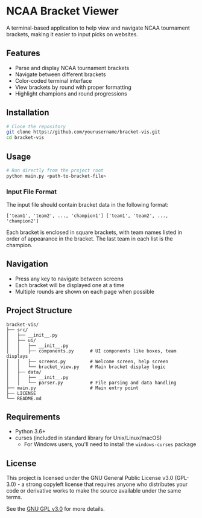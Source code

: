 # NCAA Bracket Viewer

A terminal-based application to help view and navigate NCAA tournament brackets, making it easier to input picks on websites.

## Features

- Parse and display NCAA tournament brackets
- Navigate between different brackets
- Color-coded terminal interface
- View brackets by round with proper formatting
- Highlight champions and round progressions

## Installation

```bash
# Clone the repository
git clone https://github.com/yourusername/bracket-vis.git
cd bracket-vis
```

## Usage

```bash
# Run directly from the project root
python main.py <path-to-bracket-file>
```

### Input File Format

The input file should contain bracket data in the following format:

```
['team1', 'team2', ..., 'champion1'] ['team1', 'team2', ..., 'champion2']
```

Each bracket is enclosed in square brackets, with team names listed in order of appearance in the bracket. The last team in each list is the champion.

## Navigation

- Press any key to navigate between screens
- Each bracket will be displayed one at a time
- Multiple rounds are shown on each page when possible

## Project Structure

```
bracket-vis/
├── src/
│   ├── __init__.py
│   ├── ui/
│   │   ├── __init__.py
│   │   ├── components.py      # UI components like boxes, team displays
│   │   ├── screens.py         # Welcome screen, help screen
│   │   └── bracket_view.py    # Main bracket display logic
│   ├── data/
│   │   ├── __init__.py
│   │   └── parser.py          # File parsing and data handling
├── main.py                    # Main entry point
├── LICENSE
└── README.md
```

## Requirements

- Python 3.6+
- curses (included in standard library for Unix/Linux/macOS)
  - For Windows users, you'll need to install the `windows-curses` package

## License

This project is licensed under the GNU General Public License v3.0 (GPL-3.0) - a strong copyleft license that requires anyone who distributes your code or derivative works to make the source available under the same terms.

See the [GNU GPL v3.0](https://www.gnu.org/licenses/gpl-3.0.en.html) for more details.
